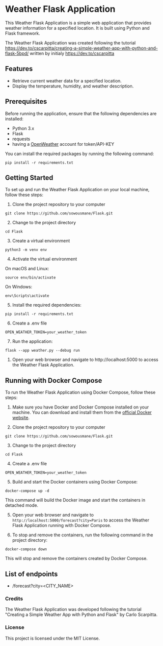 # Weather Flask Application

This Weather Flask Application is a simple web application that provides weather information for a specified location. It is built using Python and Flask framework.

The Weather Flask Application was created following the tutorial https://dev.to/cscarpitta/creating-a-simple-weather-app-with-python-and-flask-5bpd/ written by initialy  https://dev.to/cscarpitta 

##  Features
  - Retrieve current weather data for a specified location.
  - Display the temperature, humidity, and weather description.
  
## Prerequisites
Before running the application, ensure that the following dependencies are installed:

  - Python 3.x
  - Flask
  - requests
  - having a [OpenWeather](https://openweathermap.org/) account for token/API-KEY 
  
You can install the required packages by running the following command:

```
pip install -r requirements.txt
```

## Getting Started
To set up and run the Weather Flask Application on your local machine, follow these steps:

1. Clone the project repository to your computer
```
git clone https://github.com/sowousmane/Flask.git
```

2. Change to the project directory
```
cd Flask
```

3. Create a virtual environment
```
python3 -m venv env
```

4. Activate the virtual environment

On macOS and Linux:
```
source env/bin/activate
```
On Windows:
```
env\Scripts\activate
```

5. Install the required dependencies:
```
pip install -r requirements.txt
```

6. Create a .env file 

```
OPEN_WEATHER_TOKEN=your_weather_token
```
7. Run the application:
```
flask --app weather.py --debug run
```

1. Open your web browser and navigate to http://localhost:5000 to access the Weather Flask Application.
   
## Running with Docker Compose

To run the Weather Flask Application using Docker Compose, follow these steps:

1. Make sure you have Docker and Docker Compose installed on your machine. You can download and install them from the [official Docker website](https://www.docker.com/).

2. Clone the project repository to your computer
```
git clone https://github.com/sowousmane/Flask.git
```

3. Change to the project directory
```
cd Flask
```

4. Create a .env file 

```
OPEN_WEATHER_TOKEN=your_weather_token
``` 

5. Build and start the Docker containers using Docker Compose:
```
docker-compose up -d
```

This command will build the Docker image and start the containers in detached mode.

5. Open your web browser and navigate to `http://localhost:5000/forecast?city=Paris` to access the Weather Flask Application running with Docker Compose.

6. To stop and remove the containers, run the following command in the project directory:

```
docker-compose down
```
This will stop and remove the containers created by Docker Compose.

## List of endpoints
- /forecast?city=<CITY_NAME>
  
### Credits
The Weather Flask Application was developed following the tutorial "Creating a Simple Weather App with Python and Flask" by Carlo Scarpitta.
### License
This project is licensed under the MIT License.



